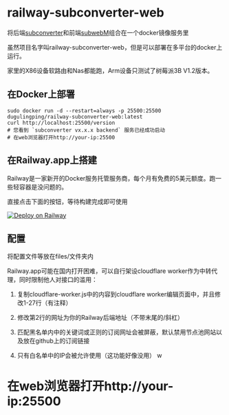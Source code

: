 # railway-subconverter-web

将后端[subconverter](https://github.com/tindy2013/subconverter)和前端[subwebM](https://github.com/dugulingping/subwebM)组合在一个docker镜像服务里

虽然项目名字叫railway-subconverter-web，但是可以部署在多平台的docker上运行。

家里的X86设备软路由和Nas都能跑，Arm设备只测试了树莓派3B V1.2版本。

## 在Docker上部署

```shell
sudo docker run -d --restart=always -p 25500:25500 dugulingping/railway-subconverter-web:latest
curl http://localhost:25500/version
# 您看到 `subconverter vx.x.x backend` 服务已经成功启动
# 在web浏览器打开http://your-ip:25500
```

## 在Railway.app上搭建

Railway是一家新开的Docker服务托管服务商，每个月有免费的5美元额度。跑一些轻容器是没问题的。

直接点击下面的按钮，等待构建完成即可使用

[![Deploy on Railway](https://railway.app/button.svg)](https://railway.app/new/template/IMPRc1?referralCode=ZnTvJC)

## 配置

将配置文件等放在files/文件夹内

Railway.app可能在国内打开困难，可以自行架设cloudflare worker作为中转代理，同时限制他人对接口的滥用：

1. 复制cloudflare-worker.js中的内容到cloudflare worker编辑页面中，并且修改1-27行（有注释）

1. 修改第2行的网址为你的Railway后端地址（不带末尾的/斜杠）

1. 匹配黑名单内中的关键词或正则的订阅网址会被屏蔽，默认禁用节点池网站以及放在github上的订阅链接

1. 只有白名单中的IP会被允许使用（这功能好像没用）
w
# 在web浏览器打开http://your-ip:25500
